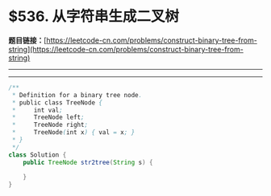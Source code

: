 # $536. 从字符串生成二叉树

**题目链接：**[https://leetcode-cn.com/problems/construct-binary-tree-from-string](https://leetcode-cn.com/problems/construct-binary-tree-from-string)

---

<Cards card="leetcode_536_construct-binary-tree-from-string"></Cards>

---

```java
/**
 * Definition for a binary tree node.
 * public class TreeNode {
 *     int val;
 *     TreeNode left;
 *     TreeNode right;
 *     TreeNode(int x) { val = x; }
 * }
 */
class Solution {
    public TreeNode str2tree(String s) {
        
    }
}
```